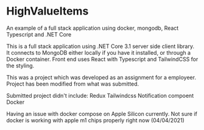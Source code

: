 # HighValueItems
An example of a full stack application using docker, mongodb, React Typescript and .NET Core

This is a full stack application using .NET Core 3.1 server side client library. It connects to MongoDB either locally if you have it installed, or through a Docker container.
Front end uses React with Typescript and TailwindCSS for the styling.

This was a project which was developed as an assignment for a employeer.
Project has been modified from what was submitted.

Submitted project didn't include:
Redux
Tailwindcss
Notification compoent
Docker

Having an issue with docker compose on Apple Silicon currently. Not sure if docker is working with apple m1 chips properly right now (04/04/2021)
